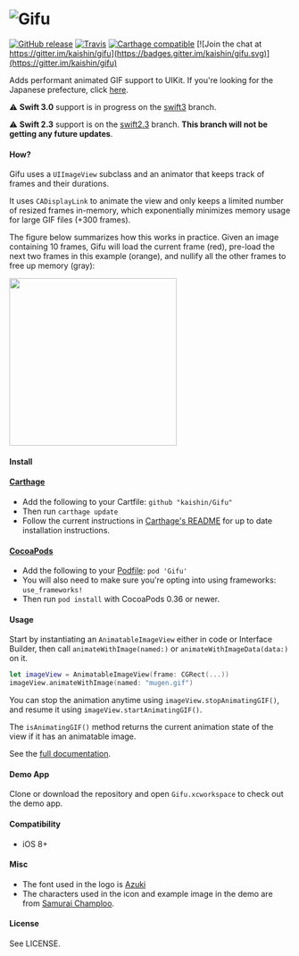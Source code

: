 # ![Gifu](https://db.tt/mZ1iMNXO)

[![GitHub release](https://img.shields.io/github/release/kaishin/Gifu.svg?maxAge=2592000)](https://github.com/kaishin/Gifu/releases/latest) [![Travis](https://travis-ci.org/kaishin/Gifu.svg?branch=master)](https://travis-ci.org/kaishin/Gifu) [![Carthage compatible](https://img.shields.io/badge/Carthage-compatible-4BC51D.svg?style=flat)](https://github.com/Carthage/Carthage) [![Join the chat at https://gitter.im/kaishin/gifu](https://badges.gitter.im/kaishin/gifu.svg)](https://gitter.im/kaishin/gifu)

Adds performant animated GIF support to UIKit. If you're looking for the Japanese prefecture, click [here](https://goo.gl/maps/CCeAc).

⚠ **Swift 3.0** support is in progress on the [swift3](https://github.com/kaishin/Gifu/tree/swift3) branch.

⚠ **Swift 2.3** support is on the [swift2.3](https://github.com/kaishin/Gifu/tree/swift2.3) branch. **This branch will not be getting any future updates**.



#### How?

Gifu uses a `UIImageView` subclass and an animator that keeps track of frames and their durations.

It uses `CADisplayLink` to animate the view and only keeps a limited number of
resized frames in-memory, which exponentially minimizes memory usage for large GIF files (+300 frames).

The figure below summarizes how this works in practice. Given an image
containing 10 frames, Gifu will load the current frame (red), pre-load the next two frames in this example (orange), and nullify all the other frames to free up memory (gray):

<img src="https://db.tt/ZLfx23hg" width="300" />

#### Install
#### [Carthage](https://github.com/Carthage/Carthage)

- Add the following to your Cartfile: `github "kaishin/Gifu"`
- Then run `carthage update`
- Follow the current instructions in [Carthage's README][carthage-installation]
for up to date installation instructions.

[carthage-installation]: https://github.com/Carthage/Carthage#adding-frameworks-to-an-application

#### [CocoaPods](http://cocoapods.org)

- Add the following to your [Podfile](http://guides.cocoapods.org/using/the-podfile.html): `pod 'Gifu'`
- You will also need to make sure you're opting into using frameworks: `use_frameworks!`
- Then run `pod install` with CocoaPods 0.36 or newer.

#### Usage

Start by instantiating an `AnimatableImageView` either in code or Interface Builder, then call `animateWithImage(named:)` or `animateWithImageData(data:)` on it.

```swift
let imageView = AnimatableImageView(frame: CGRect(...))
imageView.animateWithImage(named: "mugen.gif")
```
You can stop the animation anytime using `imageView.stopAnimatingGIF()`, and resume
it using `imageView.startAnimatingGIF()`.

The `isAnimatingGIF()` method returns the current animation state of the view if it has an animatable image.

See the [full documentation](http://kaishin.github.io/Gifu/).

#### Demo App

Clone or download the repository and open `Gifu.xcworkspace` to check out the demo app.

#### Compatibility

- iOS 8+

#### Misc

- The font used in the logo is [Azuki](http://www.myfonts.com/fonts/bluevinyl/azuki/)
- The characters used in the icon and example image in the demo are from [Samurai Champloo](https://en.wikipedia.org/wiki/Samurai_Champloo).

#### License

See LICENSE.
